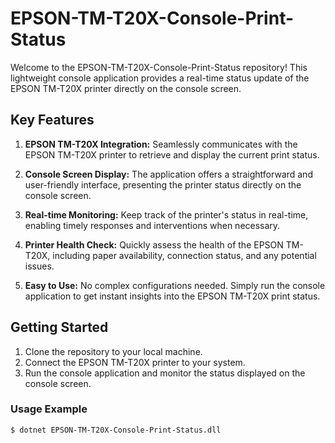 # EPSON-TM-T20X-Console-Print-Status

Welcome to the EPSON-TM-T20X-Console-Print-Status repository! This lightweight console application provides a real-time status update of the EPSON TM-T20X printer directly on the console screen.

## Key Features

1. **EPSON TM-T20X Integration:** Seamlessly communicates with the EPSON TM-T20X printer to retrieve and display the current print status.

2. **Console Screen Display:** The application offers a straightforward and user-friendly interface, presenting the printer status directly on the console screen.

3. **Real-time Monitoring:** Keep track of the printer's status in real-time, enabling timely responses and interventions when necessary.

4. **Printer Health Check:** Quickly assess the health of the EPSON TM-T20X, including paper availability, connection status, and any potential issues.

5. **Easy to Use:** No complex configurations needed. Simply run the console application to get instant insights into the EPSON TM-T20X print status.

## Getting Started

1. Clone the repository to your local machine.
2. Connect the EPSON TM-T20X printer to your system.
3. Run the console application and monitor the status displayed on the console screen.

### Usage Example
```bash
$ dotnet EPSON-TM-T20X-Console-Print-Status.dll
```
